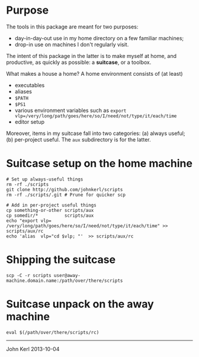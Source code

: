 # Purpose

The tools in this package are meant for two purposes:

* day-in-day-out use in my home directory on a few familiar machines;
* drop-in use on machines I don't regularly visit.

The intent of this package in the latter is to make myself at home, and
productive, as quickly as possible: a **suitcase**, or a toolbox.

What makes a house a home?  A home environment consists of (at
least)

* executables
* aliases
* `$PATH`
* `$PS1`
* various environment variables such as `export vlp=/very/long/path/goes/here/so/I/need/not/type/it/each/time`
* editor setup

Moreover, items in my suitcase fall into two categories: (a) always useful; (b)
per-project useful. The `aux` subdirectory is for the latter.

# Suitcase setup on the home machine

```
# Set up always-useful things
rm -rf ./scripts
git clone http://github.com/johnkerl/scripts
rm -rf ./scripts/.git # Prune for quicker scp

# Add in per-project useful things
cp something-or-other scripts/aux
cp somedir/*          scripts/aux
echo "export vlp= /very/long/path/goes/here/so/I/need/not/type/it/each/time" >> scripts/aux/rc
echo 'alias  vlp="cd $vlp; "'  >> scripts/aux/rc
```

# Shipping the suitcase

```
scp -C -r scripts user@away-machine.domain.name:/path/over/there/scripts
```

# Suitcase unpack on the away machine

```
eval $(/path/over/there/scripts/rc)
```

----------------------------------------------------------------

John Kerl 2013-10-04
